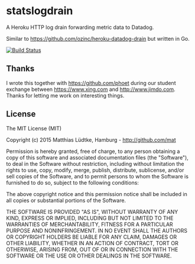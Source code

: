# statslogdrain

A Heroku HTTP log drain forwarding metric data to Datadog.

Similar to <https://github.com/ozinc/heroku-datadog-drain> but written in Go.

[![Build Status](https://travis-ci.org/mat/statslogdrain.svg)](https://travis-ci.org/mat/statslogdrain)


## Thanks

I wrote this together with <https://github.com/phoet> during our student exchange between <https://www.xing.com> and <http://www.jimdo.com>. Thanks for letting me work on interesting things.

## License

The MIT License (MIT)

Copyright (c) 2015 Matthias Lüdtke, Hamburg - http://github.com/mat

Permission is hereby granted, free of charge, to any person obtaining a copy
of this software and associated documentation files (the "Software"), to deal
in the Software without restriction, including without limitation the rights
to use, copy, modify, merge, publish, distribute, sublicense, and/or sell
copies of the Software, and to permit persons to whom the Software is
furnished to do so, subject to the following conditions:

The above copyright notice and this permission notice shall be included in all
copies or substantial portions of the Software.

THE SOFTWARE IS PROVIDED "AS IS", WITHOUT WARRANTY OF ANY KIND, EXPRESS OR
IMPLIED, INCLUDING BUT NOT LIMITED TO THE WARRANTIES OF MERCHANTABILITY,
FITNESS FOR A PARTICULAR PURPOSE AND NONINFRINGEMENT. IN NO EVENT SHALL THE
AUTHORS OR COPYRIGHT HOLDERS BE LIABLE FOR ANY CLAIM, DAMAGES OR OTHER
LIABILITY, WHETHER IN AN ACTION OF CONTRACT, TORT OR OTHERWISE, ARISING FROM,
OUT OF OR IN CONNECTION WITH THE SOFTWARE OR THE USE OR OTHER DEALINGS IN THE
SOFTWARE.
